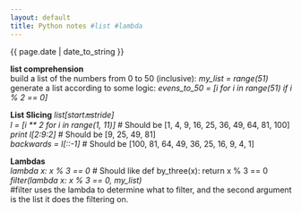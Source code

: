 ```yaml
---
layout: default
title: Python notes #list #lambda
---
```

{{ page.date | date_to_string }}

**list comprehension**   
build a list of the numbers from 0 to 50 (inclusive): *my_list = range(51)*   
generate a list according to some logic: *evens\_to\_50 = [i for i in range(51) if i % 2 == 0]*

**List Slicing** *list[start:end:stride]*   
*l = [i \*\* 2 for i in range(1, 11)]*  # Should be [1, 4, 9, 16, 25, 36, 49, 64, 81, 100]   
*print l[2:9:2]*   # Should be [9, 25, 49, 81]   
*backwards = l[::-1]*  # Should be [100, 81, 64, 49, 36, 25, 16, 9, 4, 1]   

**Lambdas**   
*lambda x: x % 3 == 0*  # Should like def by_three(x): return x % 3 == 0   
*filter(lambda x: x % 3 == 0, my_list)*   
\#filter uses the lambda to determine what to filter, and the second argument is the list it does the filtering on.
